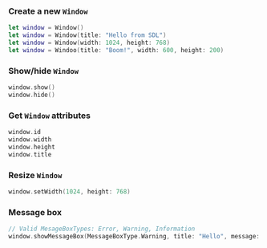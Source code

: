 ### Create a new `Window`

```swift
let window = Window()
let window = Window(title: "Hello from SDL")
let window = Window(width: 1024, height: 768)
let window = Windoo(title: "Boom!", width: 600, height: 200)
```

### Show/hide `Window`

```swift
window.show()
window.hide()
```

### Get `Window` attributes

```swift
window.id
window.width
window.height
window.title
```

### Resize `Window`

```swift
window.setWidth(1024, height: 768)
```

### Message box

```swift
// Valid MesageBoxTypes: Error, Warning, Information
window.showMessageBox(MessageBoxType.Warning, title: "Hello", message: "This is a message")
```
